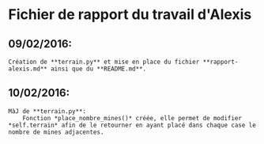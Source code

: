 # Fichier de rapport du travail d'**Alexis**

## 09/02/2016:

    Création de **terrain.py** et mise en place du fichier **rapport-alexis.md** ainsi que du **README.md**.

## 10/02/2016:

    MàJ de **terrain.py**:
        Fonction *place_nombre_mines()* créée, elle permet de modifier *self.terrain* afin de le retourner en ayant placé dans chaque case le nombre de mines adjacentes.
